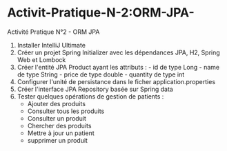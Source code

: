 # Activit-Pratique-N-2:ORM-JPA-
Activité Pratique N°2 - ORM JPA 
1. Installer IntelliJ Ultimate
2. Créer un projet Spring Initializer avec les dépendances JPA, H2, Spring Web et Lombock
3. Créer l'entité JPA Product ayant les attributs :
       - id de type Long
       - name de type String
       - price de type double
       - quantity de type int
4. Configurer l'unité de persistance dans le ficher application.properties 
5. Créer l'interface JPA Repository basée sur Spring data
6. Tester quelques opérations de gestion de patients :
    - Ajouter des produits
    - Consulter tous les produits
    - Consulter un produit
    - Chercher des produits
    - Mettre à jour un patient 
    - supprimer un produit
